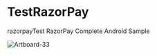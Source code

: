 # TestRazorPay
razorpayTest
RazorPay Complete Android Sample


![Artboard-33](https://user-images.githubusercontent.com/26837182/104901413-5e34ec00-59a3-11eb-87c3-e5a32d4034bf.png)
